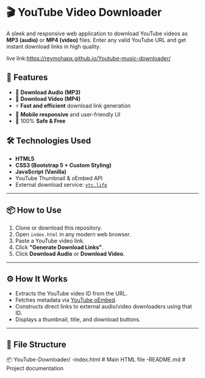 # 🎬 YouTube Video Downloader

A sleek and responsive web application to download YouTube videos as **MP3 (audio)** or **MP4 (video)** files. Enter any valid YouTube URL and get instant download links in high quality.

live link:https://reymohapx.github.io/Youtube-music-downloader/

## 🚀 Features

- 🎵 **Download Audio (MP3)**
- 🎥 **Download Video (MP4)**
- ⚡ **Fast and efficient** download link generation
- 📱 **Mobile responsive** and user-friendly UI
- 🔐 100% **Safe & Free**

## 🛠 Technologies Used

- **HTML5**
- **CSS3 (Bootstrap 5 + Custom Styling)**
- **JavaScript (Vanilla)**
- YouTube Thumbnail & oEmbed API
- External download service: [`ytc.life`](https://ytc.life)

---

## 📦 How to Use

1. Clone or download this repository.
2. Open `index.html` in any modern web browser.
3. Paste a YouTube video link.
4. Click **"Generate Download Links"**.
5. Click **Download Audio** or **Download Video**.

---

## ⚙ How It Works

- Extracts the YouTube video ID from the URL.
- Fetches metadata via [YouTube oEmbed](https://www.youtube.com/oembed).
- Constructs direct links to external audio/video downloaders using that ID.
- Displays a thumbnail, title, and download buttons.

---

## 📁 File Structure

📦 YouTube-Downloader/
-index.html # Main HTML file
-README.md # Project documentation
